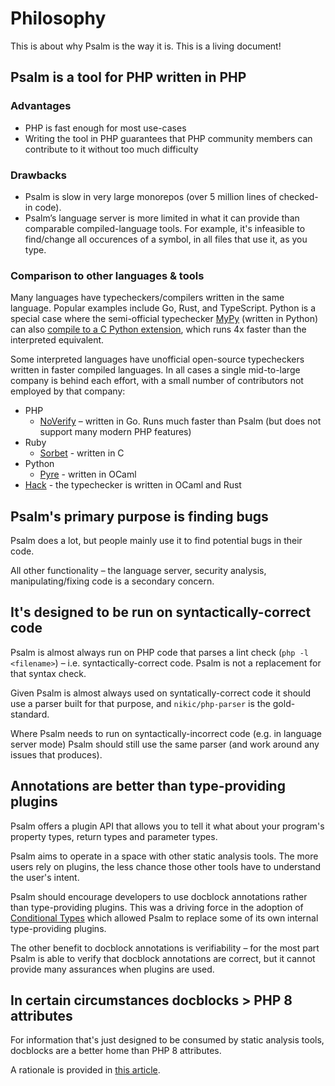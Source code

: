 # Philosophy

This is about why Psalm is the way it is. This is a living document!

## Psalm is a tool for PHP written in PHP

### Advantages

- PHP is fast enough for most use-cases
- Writing the tool in PHP guarantees that PHP community members can contribute to it without too much difficulty

### Drawbacks

- Psalm is slow in very large monorepos (over 5 million lines of checked-in code).
- Psalm’s language server is more limited in what it can provide than comparable compiled-language tools. For example, it's infeasible to find/change all occurences of a symbol, in all files that use it, as you type.

### Comparison to other languages & tools

Many languages have typecheckers/compilers written in the same language. Popular examples include Go, Rust, and TypeScript. Python is a special case where the semi-official typechecker [MyPy](https://github.com/python/mypy) (written in Python) can also [compile to a C Python extension](https://github.com/python/mypy/blame/master/mypyc/README.md#L6-L10), which runs 4x faster than the interpreted equivalent.

Some interpreted languages have unofficial open-source typecheckers written in faster compiled languages. In all cases a single mid-to-large company is behind each effort, with a small number of contributors not employed by that company:

- PHP
    - [NoVerify](https://github.com/VKCOM/noverify) – written in Go. Runs much faster than Psalm (but does not support many modern PHP features)
- Ruby
    - [Sorbet](https://sorbet.org/) - written in C
- Python
    - [Pyre](https://github.com/facebook/pyre-check) - written in OCaml
- [Hack](https://github.com/facebook/hhvm) - the typechecker is written in OCaml and Rust

## Psalm's primary purpose is finding bugs

Psalm does a lot, but people mainly use it to find potential bugs in their code.

All other functionality – the language server, security analysis, manipulating/fixing code is a secondary concern.

## It's designed to be run on syntactically-correct code

Psalm is almost always run on PHP code that parses a lint check (`php -l <filename>`) – i.e. syntactically-correct code. Psalm is not a replacement for that syntax check.

Given Psalm is almost always used on syntatically-correct code it should use a parser built for that purpose, and `nikic/php-parser` is the gold-standard.

Where Psalm needs to run on syntactically-incorrect code (e.g. in language server mode) Psalm should still use the same parser (and work around any issues that produces).

## Annotations are better than type-providing plugins

Psalm offers a plugin API that allows you to tell it what about your program's property types, return types and parameter types.

Psalm aims to operate in a space with other static analysis tools. The more users rely on plugins, the less chance those other tools have to understand the user's intent.

Psalm should encourage developers to use docblock annotations rather than type-providing plugins. This was a driving force in the adoption of [Conditional Types](../annotating_code/type_syntax/conditional_types.md) which allowed Psalm to replace some of its own internal type-providing plugins.

The other benefit to docblock annotations is verifiability – for the most part Psalm is able to verify that docblock annotations are correct, but it cannot provide many assurances when plugins are used.

## In certain circumstances docblocks > PHP 8 attributes

For information that's just designed to be consumed by static analysis tools, docblocks are a better home than PHP 8 attributes.

A rationale is provided in [this article](https://psalm.dev/articles/php-8-attributes).
